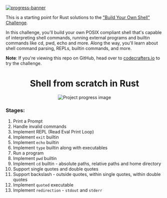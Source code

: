 [![progress-banner](https://backend.codecrafters.io/progress/shell/c466fcb3-1c63-4da1-8a60-9ae181b6e839)](https://app.codecrafters.io/users/codecrafters-bot?r=2qF)

This is a starting point for Rust solutions to the
["Build Your Own Shell" Challenge](https://app.codecrafters.io/courses/shell/overview).

In this challenge, you'll build your own POSIX compliant shell that's capable of
interpreting shell commands, running external programs and builtin commands like
cd, pwd, echo and more. Along the way, you'll learn about shell command parsing,
REPLs, builtin commands, and more.

**Note**: If you're viewing this repo on GitHub, head over to
[codecrafters.io](https://codecrafters.io) to try the challenge.

<h1 align="center">Shell from scratch in Rust</h1>

<div align="center">
    <img src="/image.png" alt="Project progress image">
</div>

### Stages:
1. Print a Prompt
2. Handle invalid commands
3. Implement REPL (Read Eval Print Loop)
4. Implement `exit` builtin
5. Implement `echo` builtin
6. Implement `type` builtin along with executables
7. Run a program
8. Implement `pwd` builtin
9. Implement `cd` builtin - absolute paths, relative paths and home directory
10. Support single quotes and double quotes
11. Support backslash - outside quotes, within single quotes, within double quotes
12. Implement `quoted` executable
13. Implement `redirection` - `stdout` and `stderr`
